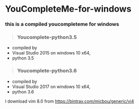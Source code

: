 # YouCompleteMe-for-windows
### this is a compiled youcompleteme for windows
> ### Youcomplete-python3.5
- compiled  by
- Visual Studio 2015 on windows 10 x64, 
- python 3.5 
> ### Youcomplete-python3.6
- compiled  by
- Visual Studio 2017 on windows 10 x64, 
- python 3.6

I download vim 8.0 from https://bintray.com/micbou/generic/vi4
